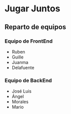 # Jugar Juntos

## Reparto de equipos

### Equipo de FrontEnd
- Ruben
- Guille
- Juanma
- Delafuente

### Equipo de BackEnd
- José Luis
- Ángel
- Morales
- Mario
